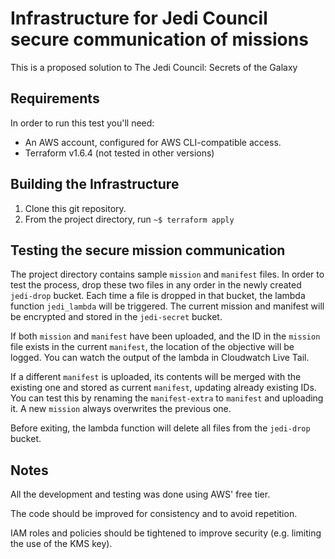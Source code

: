 # Infrastructure for Jedi Council secure communication of missions
This is a proposed solution to The Jedi Council: Secrets of the Galaxy

## Requirements
In order to run this test you'll need:
- An AWS account, configured for AWS CLI-compatible access.
- Terraform v1.6.4 (not tested in other versions)

## Building the Infrastructure
1. Clone this git repository.
2. From the project directory, run `~$ terraform apply`

## Testing the secure mission communication
The project directory contains sample `mission` and `manifest` files. In order to test the process, drop these two files in any order in the newly created `jedi-drop` bucket. Each time a file is dropped in that bucket, the lambda function `jedi_lambda` will be triggered. The current mission and manifest will be encrypted and stored in the `jedi-secret` bucket.

If both `mission` and `manifest` have been uploaded, and the ID in the `mission` file exists in the current `manifest`, the location of the objective will be logged. You can watch the output of the lambda in Cloudwatch Live Tail.

If a different `manifest` is uploaded, its contents will be merged with the existing one and stored as current `manifest`, updating already existing IDs. You can test this by renaming the `manifest-extra` to `manifest` and uploading it. A new `mission` always overwrites the previous one.

Before exiting, the lambda function will delete all files from the `jedi-drop` bucket.

## Notes
All the development and testing was done using AWS' free tier.

The code should be improved for consistency and to avoid repetition.

IAM roles and policies should be tightened to improve security (e.g. limiting the use of the KMS key).

